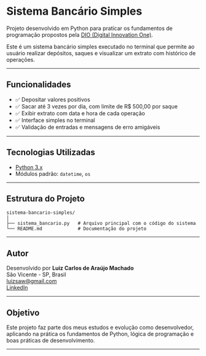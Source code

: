 
# Sistema Bancário Simples

Projeto desenvolvido em Python para praticar os fundamentos de programação propostos pela [DIO (Digital Innovation One)](https://web.dio.me/).

Este é um sistema bancário simples executado no terminal que permite ao usuário realizar depósitos, saques e visualizar um extrato com histórico de operações.

---

## Funcionalidades

- ✅ Depositar valores positivos
- ✅ Sacar até 3 vezes por dia, com limite de R$ 500,00 por saque
- ✅ Exibir extrato com data e hora de cada operação
- ✅ Interface simples no terminal
- ✅ Validação de entradas e mensagens de erro amigáveis

---

## Tecnologias Utilizadas

- [Python 3.x](https://www.python.org/)
- Módulos padrão: `datetime`, `os`

---

## Estrutura do Projeto

```
sistema-bancario-simples/
│
├── sistema_bancario.py   # Arquivo principal com o código do sistema
└── README.md             # Documentação do projeto
```

---

## Autor

Desenvolvido por **Luiz Carlos de Araújo Machado**  
São Vicente - SP, Brasil  
[luizsaw@gmail.com](mailto:luizsaw@gmail.com)  
[LinkedIn](https://www.linkedin.com/in/luiz-machado-57366a174)

---

## Objetivo

Este projeto faz parte dos meus estudos e evolução como desenvolvedor, aplicando na prática os fundamentos de Python, lógica de programação e boas práticas de desenvolvimento.

---
